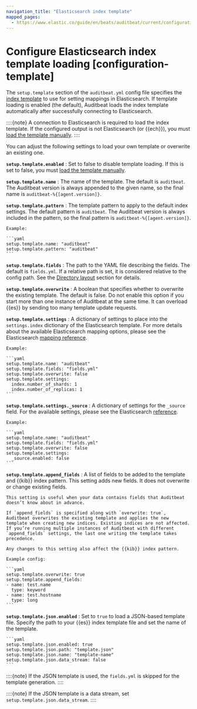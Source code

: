 ```yaml
---
navigation_title: "Elasticsearch index template"
mapped_pages:
  - https://www.elastic.co/guide/en/beats/auditbeat/current/configuration-template.html
---
```


# Configure Elasticsearch index template loading [configuration-template]


The `setup.template` section of the `auditbeat.yml` config file specifies the [index template](docs-content://manage-data/data-store/templates.md) to use for setting mappings in Elasticsearch. If template loading is enabled (the default), Auditbeat loads the index template automatically after successfully connecting to Elasticsearch.

::::{note}
A connection to Elasticsearch is required to load the index template. If the configured output is not Elasticsearch (or {{ech}}), you must [load the template manually](/reference/auditbeat/auditbeat-template.md#load-template-manually).
::::


You can adjust the following settings to load your own template or overwrite an existing one.

**`setup.template.enabled`**
:   Set to false to disable template loading. If this is set to false, you must [load the template manually](/reference/auditbeat/auditbeat-template.md#load-template-manually).

**`setup.template.name`**
:   The name of the template. The default is `auditbeat`. The Auditbeat version is always appended to the given name, so the final name is `auditbeat-%{[agent.version]}`.

**`setup.template.pattern`**
:   The template pattern to apply to the default index settings. The default pattern is `auditbeat`. The Auditbeat version is always included in the pattern, so the final pattern is `auditbeat-%{[agent.version]}`.

    Example:

    ```yaml
    setup.template.name: "auditbeat"
    setup.template.pattern: "auditbeat"
    ```


**`setup.template.fields`**
:   The path to the YAML file describing the fields. The default is `fields.yml`. If a relative path is set, it is considered relative to the config path. See the [Directory layout](/reference/auditbeat/directory-layout.md) section for details.

**`setup.template.overwrite`**
:   A boolean that specifies whether to overwrite the existing template. The default is false. Do not enable this option if you start more than one instance of Auditbeat at the same time. It can overload {{es}} by sending too many template update requests.

**`setup.template.settings`**
:   A dictionary of settings to place into the `settings.index` dictionary of the Elasticsearch template. For more details about the available Elasticsearch mapping options, please see the Elasticsearch [mapping reference](docs-content://manage-data/data-store/mapping.md).

    Example:

    ```yaml
    setup.template.name: "auditbeat"
    setup.template.fields: "fields.yml"
    setup.template.overwrite: false
    setup.template.settings:
      index.number_of_shards: 1
      index.number_of_replicas: 1
    ```


**`setup.template.settings._source`**
:   A dictionary of settings for the `_source` field. For the available settings, please see the Elasticsearch [reference](elasticsearch://reference/elasticsearch/mapping-reference/mapping-source-field.md).

    Example:

    ```yaml
    setup.template.name: "auditbeat"
    setup.template.fields: "fields.yml"
    setup.template.overwrite: false
    setup.template.settings:
      _source.enabled: false
    ```


**`setup.template.append_fields`**
:   A list of fields to be added to the template and {{kib}} index pattern. This setting adds new fields. It does not overwrite or change existing fields.

    This setting is useful when your data contains fields that Auditbeat doesn’t know about in advance.

    If `append_fields` is specified along with `overwrite: true`, Auditbeat overwrites the existing template and applies the new template when creating new indices. Existing indices are not affected. If you’re running multiple instances of Auditbeat with different `append_fields` settings, the last one writing the template takes precedence.

    Any changes to this setting also affect the {{kib}} index pattern.

    Example config:

    ```yaml
    setup.template.overwrite: true
    setup.template.append_fields:
    - name: test.name
      type: keyword
    - name: test.hostname
      type: long
    ```


**`setup.template.json.enabled`**
:   Set to `true` to load a JSON-based template file. Specify the path to your {{es}} index template file and set the name of the template.

    ```yaml
    setup.template.json.enabled: true
    setup.template.json.path: "template.json"
    setup.template.json.name: "template-name"
    setup.template.json.data_stream: false
    ```


::::{note}
If the JSON template is used, the `fields.yml` is skipped for the template generation.
::::


::::{note}
If the JSON template is a data stream, set `setup.template.json.data_stream`.
::::


